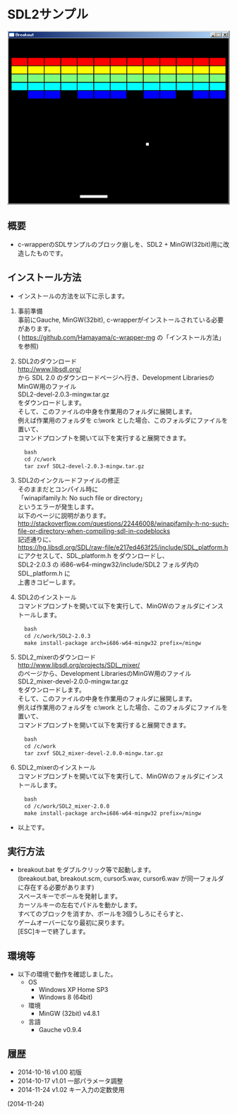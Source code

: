 # SDL2サンプル

![image](image.png)

## 概要
- c-wrapperのSDLサンプルのブロック崩しを、SDL2 + MinGW(32bit)用に改造したものです。


## インストール方法
- インストールの方法を以下に示します。

1. 事前準備  
   事前にGauche, MinGW(32bit), c-wrapperがインストールされている必要があります。  
   ( https://github.com/Hamayama/c-wrapper-mg の「インストール方法」を参照)

2. SDL2のダウンロード  
   http://www.libsdl.org/  
   から SDL 2.0 のダウンロードページへ行き、Development LibrariesのMinGW用のファイル  
   SDL2-devel-2.0.3-mingw.tar.gz  
   をダウンロードします。  
   そして、このファイルの中身を作業用のフォルダに展開します。  
   例えば作業用のフォルダを c:\work とした場合、このフォルダにファイルを置いて、  
   コマンドプロンプトを開いて以下を実行すると展開できます。
   ```
     bash
     cd /c/work
     tar zxvf SDL2-devel-2.0.3-mingw.tar.gz
   ```

3. SDL2のインクルードファイルの修正  
   そのままだとコンパイル時に  
   「winapifamily.h: No such file or directory」  
   というエラーが発生します。  
   以下のページに説明があります。  
   http://stackoverflow.com/questions/22446008/winapifamily-h-no-such-file-or-directory-when-compiling-sdl-in-codeblocks  
   記述通りに、  
   https://hg.libsdl.org/SDL/raw-file/e217ed463f25/include/SDL_platform.h  
   にアクセスして、SDL_platform.h をダウンロードし、  
   SDL2-2.0.3 の i686-w64-mingw32/include/SDL2 フォルダ内の SDL_platform.h に  
   上書きコピーします。

4. SDL2のインストール  
   コマンドプロンプトを開いて以下を実行して、MinGWのフォルダにインストールします。
   ```
     bash
     cd /c/work/SDL2-2.0.3
     make install-package arch=i686-w64-mingw32 prefix=/mingw
   ```

5. SDL2_mixerのダウンロード  
   http://www.libsdl.org/projects/SDL_mixer/  
   のページから、Development LibrariesのMinGW用のファイル  
   SDL2_mixer-devel-2.0.0-mingw.tar.gz  
   をダウンロードします。  
   そして、このファイルの中身を作業用のフォルダに展開します。  
   例えば作業用のフォルダを c:\work とした場合、このフォルダにファイルを置いて、  
   コマンドプロンプトを開いて以下を実行すると展開できます。
   ```
     bash
     cd /c/work
     tar zxvf SDL2_mixer-devel-2.0.0-mingw.tar.gz
   ```

6. SDL2_mixerのインストール  
   コマンドプロンプトを開いて以下を実行して、MinGWのフォルダにインストールします。
   ```
     bash
     cd /c/work/SDL2_mixer-2.0.0
     make install-package arch=i686-w64-mingw32 prefix=/mingw
   ```

- 以上です。


## 実行方法
- breakout.bat をダブルクリック等で起動します。  
  (breakout.bat, breakout.scm, cursor5.wav, cursor6.wav が同一フォルダに存在する必要があります)  
  スペースキーでボールを発射します。  
  カーソルキーの左右でパドルを動かします。  
  すべてのブロックを消すか、ボールを3個うしろにそらすと、  
  ゲームオーバーになり最初に戻ります。  
  [ESC]キーで終了します。


## 環境等
- 以下の環境で動作を確認しました。
  - OS
    - Windows XP Home SP3
    - Windows 8 (64bit)
  - 環境
    - MinGW (32bit) v4.8.1
  - 言語
    - Gauche v0.9.4

## 履歴
- 2014-10-16 v1.00 初版
- 2014-10-17 v1.01 一部パラメータ調整
- 2014-11-24 v1.02 キー入力の定数使用


(2014-11-24)
